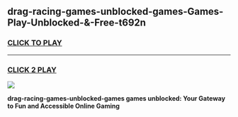 
## drag-racing-games-unblocked-games-Games-Play-Unblocked-&-Free-t692n
<h3>
<a href="https://premium76.site?title=drag-racing-games-unblocked-games&ref=24A">CLICK TO PLAY</a></h3>
<hr>

<h3>
<a href="https://premium76.site?title=drag-racing-games-unblocked-games&ref=24A">CLICK 2 PLAY</a>
  
</h3>

<a href="https://premium76.site?title=drag-racing-games-unblocked-games&ref=24A"><img src="https://clearcache.store/games.png"></a>


**drag-racing-games-unblocked-games games unblocked: Your Gateway to Fun and Accessible Online Gaming**
